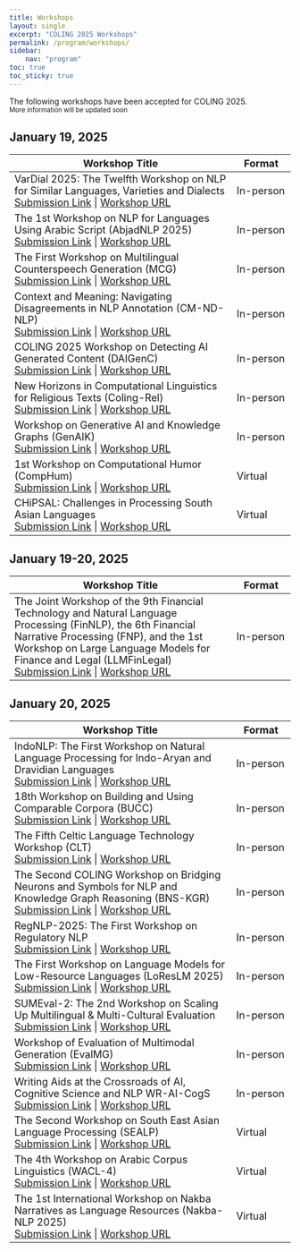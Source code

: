 ```yaml
---
title: Workshops
layout: single
excerpt: "COLING 2025 Workshops"
permalink: /program/workshops/
sidebar: 
    nav: "program"
toc: true
toc_sticky: true
---
```


The following workshops have been accepted for COLING 2025. <br>
<small>More information will be updated soon</small>

<h2>January 19, 2025</h2>
<table style="font-size: 18px;">
  <thead>
    <tr>
      <th style="width: 500px;">Workshop Title</th>
      <th style="width: 50px;">Format</th>
    </tr>
  </thead>
  <tbody>
    <tr>
      <td style="width: 500px;">VarDial 2025: The Twelfth Workshop on NLP for Similar Languages, Varieties and Dialects <br> <a href="https://softconf.com/coling2025/VarDial25/">Submission Link</a> | <a href="https://sites.google.com/view/vardial-2025">Workshop URL</a> </td>
      <td style="width: 100px;">In-person</td>
    </tr>
    <tr>
      <td style="width: 500px;">The 1st Workshop on NLP for Languages Using Arabic Script (AbjadNLP 2025) <br> <a href="https://softconf.com/coling2025/AbjadNLP25/">Submission Link</a> | <a href="https://wp.lancs.ac.uk/abjad/">Workshop URL</a> </td>
      <td style="width: 100px;">In-person</td>
    </tr>
    <tr>
      <td style="width: 500px;">The First Workshop on Multilingual Counterspeech Generation (MCG) <br> <a href="https://softconf.com/coling2025/MCG25/">Submission Link</a> | <a href="https://sites.google.com/view/multilang-counterspeech-gen/">Workshop URL</a> </td>
      <td style="width: 100px;">In-person</td>
    </tr>
    <tr>
      <td style="width: 500px;">Context and Meaning: Navigating Disagreements in NLP Annotation (CM-ND-NLP) <br> <a href="https://softconf.com/coling2025/CM-ND-NLP25/">Submission Link</a> | <a href="https://comedinlp.github.io/">Workshop URL</a> </td>
      <td style="width: 100px;">In-person</td>
    </tr>
    <tr>
      <td style="width: 500px;">COLING 2025 Workshop on Detecting AI Generated Content (DAIGenC) <br> <a href="https://softconf.com/coling2025/DAIGenC25/">Submission Link</a> | <a href="https://genai-content-detection.gitlab.io/">Workshop URL</a> </td>
      <td style="width: 100px;">In-person</td>
    </tr>
    <tr>
      <td style="width: 500px;">New Horizons in Computational Linguistics for Religious Texts (Coling-Rel) <br> <a href="https://softconf.com/coling2025/Coling-Rel25/">Submission Link</a> | <a href="https://tinyurl.com/Coling-Rel25">Workshop URL</a> </td>
      <td style="width: 100px;">In-person</td>
    </tr>
    <tr>
      <td style="width: 500px;">Workshop on Generative AI and Knowledge Graphs (GenAIK) <br> <a href="https://softconf.com/coling2025/GenAIK25/">Submission Link</a> | <a href="https://genetasefa.github.io/GenAIK2025/">Workshop URL</a> </td>
      <td style="width: 100px;">In-person</td>
    </tr>
    <tr>
      <td style="width: 500px;">1st Workshop on Computational Humor (CompHum) <br> <a href="https://softconf.com/coling2025/CompHum25/">Submission Link</a> | <a href="https://chum2025.github.io/">Workshop URL</a> </td>
      <td style="width: 100px;">Virtual</td>
    </tr>
    <tr>
      <td style="width: 500px;">CHiPSAL: Challenges in Processing South Asian Languages <br> <a href="https://softconf.com/coling2025/CHiPSAL25/">Submission Link</a> | <a href="https://sites.google.com/view/chipsal/">Workshop URL</a> </td>
      <td style="width: 100px;">Virtual</td>
    </tr>
  </tbody>
</table>

<h2>January 19-20, 2025</h2>
<table style="font-size: 18px;">
  <thead>
    <tr>
      <th style="width: 500px;">Workshop Title</th>
      <th style="width: 50px;">Format</th>
    </tr>
  </thead>
  <tbody>
    <tr>
      <td style="width: 500px;">The Joint Workshop of the 9th Financial Technology and Natural Language Processing (FinNLP), the 6th Financial Narrative Processing (FNP), and the 1st Workshop on Large Language Models for Finance and Legal (LLMFinLegal) <br> <a href="https://softconf.com/coling2025/FinNLP25/">Submission Link</a> | <a href="https://sites.google.com/nlg.csie.ntu.edu.tw/finnlp-fnp-llmfinlegal/home">Workshop URL</a> </td>
      <td style="width: 100px;">In-person</td>
    </tr>
  </tbody>
</table>

<h2>January 20, 2025</h2>
<table style="font-size: 18px;">
  <thead>
    <tr>
      <th style="width: 500px;">Workshop Title</th>
      <th style="width: 50px;">Format</th>
    </tr>
  </thead>
  <tbody>
    <tr>
      <td style="width: 500px;">IndoNLP: The First Workshop on Natural Language Processing for Indo-Aryan and Dravidian Languages <br> <a href="https://softconf.com/coling2025/IndoNLP25/">Submission Link</a> | <a href="https://indonlp-workshop.github.io/IndoNLP-Workshop/">Workshop URL</a> </td>
      <td style="width: 100px;">In-person</td>
    </tr>
    <tr>
      <td style="width: 500px;">18th Workshop on Building and Using Comparable Corpora (BUCC) <br> <a href="https://softconf.com/coling2025/BUCC25/">Submission Link</a> | <a href="https://comparable.lisn.upsaclay.fr/bucc2025/">Workshop URL</a> </td>
      <td style="width: 100px;">In-person</td>
    </tr>
    <tr>
      <td style="width: 500px;">The Fifth Celtic Language Technology Workshop (CLT) <br> <a href="https://softconf.com/coling2025/CLT25/">Submission Link</a> | <a href="https://cltworkshop.github.io/">Workshop URL</a> </td>
      <td style="width: 100px;">In-person</td>
    </tr>
    <tr>
      <td style="width: 500px;">The Second COLING Workshop on Bridging Neurons and Symbols for NLP and Knowledge Graph Reasoning (BNS-KGR) <br> <a href="https://softconf.com/coling2025/BNS-KGR25/">Submission Link</a> | <a href="https://neusymbridge.github.io/">Workshop URL</a> </td>
      <td style="width: 100px;">In-person</td>
    </tr>
    <tr>
      <td style="width: 500px;">RegNLP-2025: The First Workshop on Regulatory NLP <br> <a href="https://softconf.com/coling2025/RegNLP25/">Submission Link</a> | <a href="https://regnlp.github.io/">Workshop URL</a> </td>
      <td style="width: 100px;">In-person</td>
    </tr>
    <tr>
      <td style="width: 500px;">The First Workshop on Language Models for Low-Resource Languages (LoResLM 2025) <br> <a href="https://softconf.com/coling2025/LoResLM25/">Submission Link</a> | <a href="https://loreslm.github.io/">Workshop URL</a> </td>
      <td style="width: 100px;">In-person</td>
    </tr>
    <tr>
      <td style="width: 500px;">SUMEval-2: The 2nd Workshop on Scaling Up Multilingual & Multi-Cultural Evaluation <br> <a href="https://softconf.com/coling2025/SUMEval-2/">Submission Link</a> | <a href="https://sites.google.com/view/sumeval-2025">Workshop URL</a> </td>
      <td style="width: 100px;">In-person</td>
    </tr>
    <tr>
      <td style="width: 500px;">Workshop of Evaluation of Multimodal Generation (EvalMG) <br> <a href="https://softconf.com/coling2025/EvalMG25/">Submission Link</a> | <a href="https://evalmg.github.io/">Workshop URL</a> </td>
      <td style="width: 100px;">In-person</td>
    </tr>
    <tr>
      <td style="width: 500px;">Writing Aids at the Crossroads of AI, Cognitive Science and NLP WR-AI-CogS <br> <a href="https://softconf.com/coling2025/AAC-AI25/">Submission Link</a> | <a href="https://sites.google.com/view/wraicogs1">Workshop URL</a> </td>
      <td style="width: 100px;">In-person</td>
    </tr>
    <tr>
      <td style="width: 500px;">The Second Workshop on South East Asian Language Processing (SEALP) <br> <a href="https://softconf.com/coling2025/SEALP25/">Submission Link</a> | <a href="https://sealp-workshop.github.io/">Workshop URL</a> </td>
      <td style="width: 100px;">Virtual</td>
    </tr>
    <tr>
      <td style="width: 500px;">The 4th Workshop on Arabic Corpus Linguistics (WACL-4) <br> <a href="https://softconf.com/coling2025/WACL-4/">Submission Link</a> | <a href="https://wp.lancs.ac.uk/wacl4/">Workshop URL</a> </td>
      <td style="width: 100px;">Virtual</td>
    </tr>
    <tr>
      <td style="width: 500px;">The 1st International Workshop on Nakba Narratives as Language Resources (Nakba-NLP 2025) <br> <a href="https://softconf.com/coling2025/Nakba-NLP25/">Submission Link</a> | <a href="https://sina.birzeit.edu/nakba-nlp/">Workshop URL</a> </td>
      <td style="width: 100px;">Virtual</td>
    </tr>
  </tbody>
</table>
